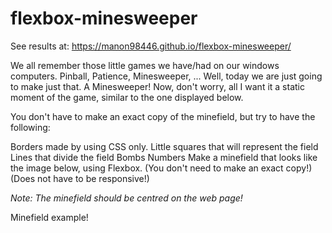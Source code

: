 # flexbox-minesweeper

 See results at: https://manon98446.github.io/flexbox-minesweeper/

We all remember those little games we have/had on our windows computers. Pinball, Patience, Minesweeper, ... Well, today we are just going to make just that. A Minesweeper! Now, don't worry, all I want it a static moment of the game, similar to the one displayed below.

You don't have to make an exact copy of the minefield, but try to have the following:

Borders made by using CSS only.
Little squares that will represent the field
Lines that divide the field
Bombs
Numbers
Make a minefield that looks like the image below, using Flexbox.
(You don't need to make an exact copy!)
(Does not have to be responsive!)

*Note: The minefield should be centred on the web page!*

Minefield example!
